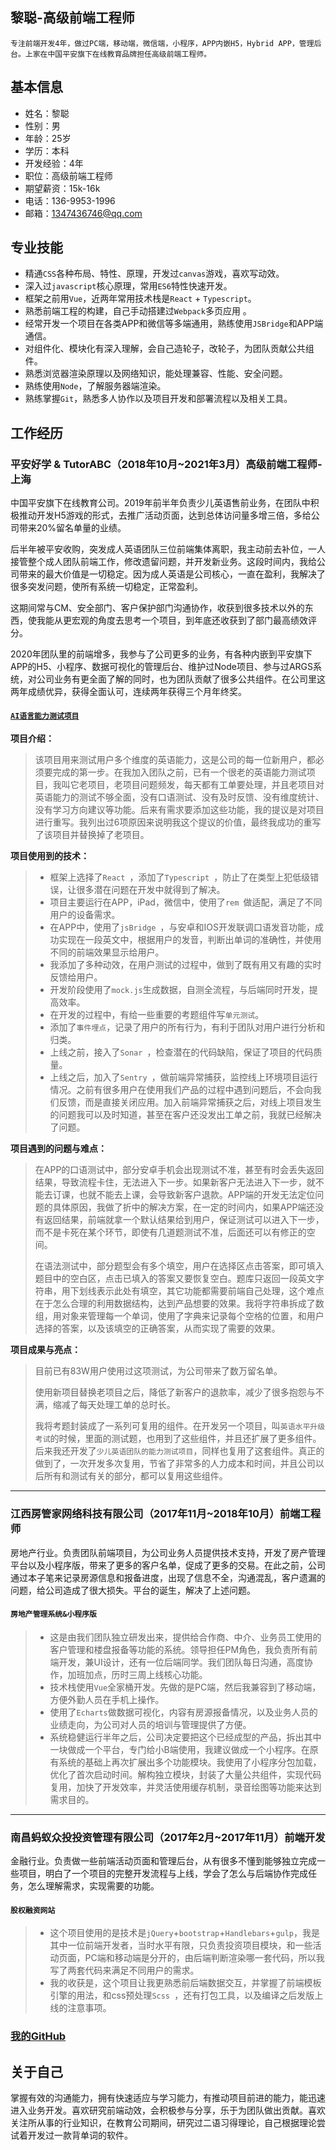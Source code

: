 ## 黎聪-高级前端工程师

	专注前端开发4年，做过PC端，移动端，微信端，小程序，APP内嵌H5，Hybrid APP，管理后台。上家在中国平安旗下在线教育品牌担任高级前端工程师。

## 基本信息
* 姓名：黎聪
* 性别：男
* 年龄：25岁
* 学历：本科
* 开发经验：4年
* 职位：高级前端工程师
* 期望薪资：15k-16k
* 电话：136-9953-1996
* 邮箱：1347436746@qq.com


## 专业技能
* 精通`CSS`各种布局、特性、原理，开发过`canvas`游戏，喜欢写动效。
* 深入过`javascript`核心原理，常用`ES6`特性快速开发。
* 框架之前用`Vue`，近两年常用技术栈是`React` + `Typescript`。 
* 熟悉前端工程的构建，自己手动搭建过`Webpack`多页应用 。
* 经常开发一个项目在各类APP和微信等多端通用，熟练使用`JSBridge`和APP端通信。
* 对组件化、模块化有深入理解，会自己造轮子，改轮子，为团队贡献公共组件。
* 熟悉浏览器渲染原理以及网络知识，能处理兼容、性能、安全问题。
* 熟练使用`Node`，了解服务器端渲染。
* 熟练掌握`Git`，熟悉多人协作以及项目开发和部署流程以及相关工具。


## 工作经历
### 平安好学 & TutorABC（2018年10月~2021年3月）高级前端工程师-上海

中国平安旗下在线教育公司。2019年前半年负责少儿英语售前业务，在团队中积极推动开发H5游戏的形式，去推广活动页面，达到总体访问量多增三倍，多给公司带来20%留名单量的业绩。<br />

后半年被平安收购，突发成人英语团队三位前端集体离职，我主动前去补位，一人接管整个成人团队前端工作，修改遗留问题，并开发新业务。这段时间内，我给公司带来的最大价值是一切稳定。因为成人英语是公司核心，一直在盈利，我解决了很多突发问题，使所有系统一切稳定，正常盈利。<br />

这期间常与CM、安全部门、客户保护部门沟通协作，收获到很多技术以外的东西，使我能从更宏观的角度去思考一个项目，到年底还收获到了部门最高绩效评分。<br />

2020年团队里的前端增多，我参与了公司更多的业务，有各种内嵌到平安旗下APP的H5、小程序、数据可视化的管理后台、维护过Node项目、参与过ARGS系统，对公司业务有更全面了解的同时，也为团队贡献了很多公共组件。在公司里这两年成绩优异，获得全面认可，连续两年获得三个月年终奖。


#### [`AI语言能力测试项目`](https://i.pahx.com/adult/all/wx/language-test/#/home)
**项目介绍：**
> 该项目用来测试用户多个维度的英语能力，这是公司的每一位新用户，都必须要完成的第一步。在我加入团队之前，已有一个很老的英语能力测试项目，我叫它老项目，老项目问题频发，每天都有工单要处理，并且老项目对英语能力的测试不够全面，没有口语测试、没有及时反馈、没有维度统计、没有学习方向建议等功能。后来有需求要添加这些功能，我的提议是对项目进行重写。我列出过6项原因来说明我这个提议的价值，最终我成功的重写了该项目并替换掉了老项目。

**项目使用到的技术：**
>* 框架上选择了`React `，添加了`Typescript `，防止了在类型上犯低级错误，让很多潜在问题在开发中就得到了解决。 
>* 项目主要运行在APP，iPad，微信中，使用了`rem `做适配，满足了不同用户的设备需求。
>* 在APP中，使用了`jsBridge `，与安卓和IOS开发联调口语发音功能，成功实现在一段英文中，根据用户的发音，判断出单词的准确性，并使用不同的前端效果显示给用户。
>* 我添加了多种动效，在用户测试的过程中，做到了既有用又有趣的实时反馈给用户。
>* 开发阶段使用了`mock.js`生成数据，自测全流程，与后端同时开发，提高效率。
>* 在开发的过程中，有给一些重要的考题组件写`单元测试`。
>* 添加了`事件埋点`，记录了用户的所有行为，有利于团队对用户进行分析和归类。
>* 上线之前，接入了`Sonar `，检查潜在的代码缺陷，保证了项目的代码质量。
>* 上线之后，加入了`Sentry `，做前端异常捕获，监控线上环境项目运行情况。之前有很多用户在使用我们产品的过程中遇到问题后，不会向我们反馈，而是直接关闭应用。加入前端异常捕获之后，对线上项目发生的问题我可以及时知道，甚至在客户还没发出工单之前，我就已经解决了问题。

**项目遇到的问题与难点：**
>在APP的口语测试中，部分安卓手机会出现测试不准，甚至有时会丢失返回结果，导致流程卡住，无法进入下一步。如果新客户无法进入下一步，就不能去订课，也就不能去上课，会导致新客户退款。APP端的开发无法定位问题的具体原因，我做了折中的解决方案，在一定的时间内，如果APP端还没有返回结果，前端就拿一个默认结果给到用户，保证测试可以进入下一步，而不是卡死在某个环节，即使有几道题测试不准，后面还可以有修正的空间。
>
>在语法测试中，部分题型会有多个填空，用户在选择区点击答案，即可填入题目中的空白区，点击已填入的答案又要恢复空白。题库只返回一段英文字符串，用下划线表示此处有填空，其它功能都需要前端自己处理，这个难点在于怎么合理的利用数据结构，达到产品想要的效果。我将字符串拆成了数组，用对象来管理每一个单词，使用了字典来记录每个空格的位置，和用户选择的答案，以及该填空的正确答案，从而实现了需要的效果。

**项目成果与亮点：**
> 目前已有83W用户使用过这项测试，为公司带来了数万留名单。
>
> 使用新项目替换老项目之后，降低了新客户的退款率，减少了很多抱怨与不满，缩减了每天处理工单的总时长。
> 
> 我将考题封装成了一系列可复用的组件。在开发另一个项目，叫`英语水平升级考试`的时候，里面的测试题，也用到了这些组件，并且还扩展了更多组件。后来我还开发了`少儿英语团队的能力测试项目`，同样也复用了这套组件。真正的做到了，一次开发多次复用，节省了非常多的人力成本和时间，并且公司以后所有和测试有关的部分，都可以复用这些组件。

<hr />

### 江西房管家网络科技有限公司（2017年11月~2018年10月）前端工程师
房地产行业。负责团队前端项目，为公司业务人员提供技术支持，开发了房产管理平台以及小程序版，带来了更多的客户名单，促成了更多的交易。在此之前，公司通过本子笔来记录房源信息和报备进度，出现了信息不全，沟通混乱，客户遗漏的问题，给公司造成了很大损失。平台的诞生，解决了上述问题。


#### `房地产管理系统&小程序版`

>* 这是由我们团队独立研发出来，提供给合作商、中介、业务员工使用的客户管理和楼盘报备等功能的系统。领导担任PM角色，我负责所有前端开发，兼UI设计，还有一位后端同学。我们团队每日沟通，高度协作，加班加点，历时三周上线核心功能。
>* 技术栈使用`Vue`全家桶开发。先做的是PC端，然后我兼容到了移动端，方便外勤人员在手机上操作。
>* 使用了`Echarts`做数据可视化，内容有房源报备情况，以及业务人员的业绩走向，为公司对人员的培训与管理提供了方便。
>* 系统稳健运行半年之后，公司决定要把这个已经成型的产品，拆出其中一块做成一个平台，专门给小B端使用，我建议做成一个小程序。在原有系统的基础上再次扩展出多个功能模块。我使用了小程序分包加载，优化了首次启动时间。解构独立模块，封装了大量公共组件，实现代码复用，加快了开发效率，并灵活使用缓存机制，录音绘图等功能来达到需求目的。

<hr />

### 南昌蚂蚁众投投资管理有限公司（2017年2月~2017年11月）前端开发
金融行业。负责做一些前端活动页面和管理后台，从有很多不懂到能够独立完成一些项目，明白了一个项目的完整开发流程与上线，学会了怎么与后端协作完成任务，怎么理解需求，实现需要的功能。

#### `股权融资网站`
>* 这个项目使用的是技术是`jQuery`+`bootstrap`+`Handlebars`+`gulp`，我是其中一位前端开发者，当时水平有限，只负责投资项目模块，和一些活动页面，PC端和移动端是分开的，由后端判断渲染哪一套代码，所以我写了两套代码来满足不同用户的需求。
>* 我的收获是，这个项目让我更熟悉前后端数据交互，并掌握了前端模板引擎的用法，和css预处理`Scss `，还有打包工具，以及编译之后发版上线的注意事项。


### [我的GitHub](https://github.com/licong96)

## 关于自己
掌握有效的沟通能力，拥有快速适应与学习能力，有推动项目前进的能力，能迅速进入业务开发。喜欢研究前端动效，会积极参与分享，乐于为团队做出贡献。喜欢关注所从事的行业知识，在教育公司期间，研究过二语习得理论，自己根据理论尝试着开发过一款背单词的软件。









